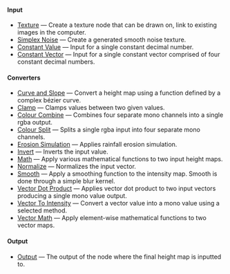 #### Input

- [Texture](07_texture.md) &mdash; Create a texture node that can be drawn on, link to existing images in the computer.
- [Simplex Noise](08_noise.md) &mdash; Create a generated smooth noise texture.
- [Constant Value](09_constantvalue.md) &mdash; Input for a single constant decimal number.
- [Constant Vector](10_constantvector.md) &mdash; Input for a single constant vector comprised of four constant decimal numbers.

#### Converters

- [Curve and Slope](12_bezier.md) &mdash; Convert a height map using a function defined by a complex bézier curve.
- [Clamp](13_clamp.md) &mdash; Clamps values between two given values.
- [Colour Combine](14_colorcombine.md) &mdash; Combines four separate mono channels into a single rgba output.
- [Colour Split](15_colorsplit.md) &mdash; Splits a single rgba input into four separate mono channels.
- [Erosion Simulation](16_erosion.md) &mdash; Applies rainfall erosion simulation.
- [Invert](17_invert.md) &mdash; Inverts the input value.
- [Math](18_math.md) &mdash; Apply various mathematical functions to two input height maps.
- [Normalize](19_normalize.md) &mdash; Normalizes the input vector.
- [Smooth](20_smooth.md) &mdash; Apply a smoothing function to the intensity map. Smooth is done through a simple blur kernel.
- [Vector Dot Product](21_vectordot.md) &mdash; Applies vector dot product to two input vectors producing a single mono value output.
- [Vector To Intensity](22_vectorintensity.md) &mdash; Convert a vector value into a mono value using a selected method.
- [Vector Math](23_vectormath.md) &mdash; Apply element-wise mathematical functions to two vector maps.

#### Output

- [Output](24_output.md) &mdash; The output of the node where the final height map is inputted to.